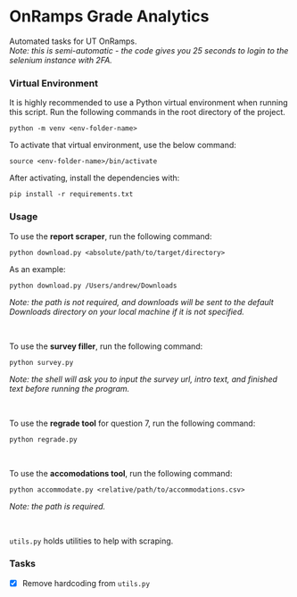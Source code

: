 # OnRamps Grade Analytics
Automated tasks for UT OnRamps. <br>
*Note: this is semi-automatic - the code gives you 25 seconds to login to the selenium instance with 2FA.*

### Virtual Environment

It is highly recommended to use a Python virtual environment when running this script. Run the following commands in the root directory of the project.
```
python -m venv <env-folder-name>
```

To activate that virtual environment, use the below command:
```
source <env-folder-name>/bin/activate
```

After activating, install the dependencies with:
```
pip install -r requirements.txt
```

### Usage 

To use the **report scraper**, run the following command:
```
python download.py <absolute/path/to/target/directory>
```

As an example:
```
python download.py /Users/andrew/Downloads
```
*Note: the path is not required, and downloads will be sent to the default Downloads directory on your local machine if it is not specified.*

<br>


To use the **survey filler**, run the following command:
```
python survey.py
```
*Note: the shell will ask you to input the survey url, intro text, and finished text before running the program.*

<br>

To use the **regrade tool** for question 7, run the following command:
```
python regrade.py
```
<br>

To use the **accomodations tool**, run the following command:
```
python accommodate.py <relative/path/to/accommodations.csv>
```
*Note: the path is required.* 

<br>


`utils.py` holds utilities to help with scraping.

### Tasks
- [x] Remove hardcoding from `utils.py`
